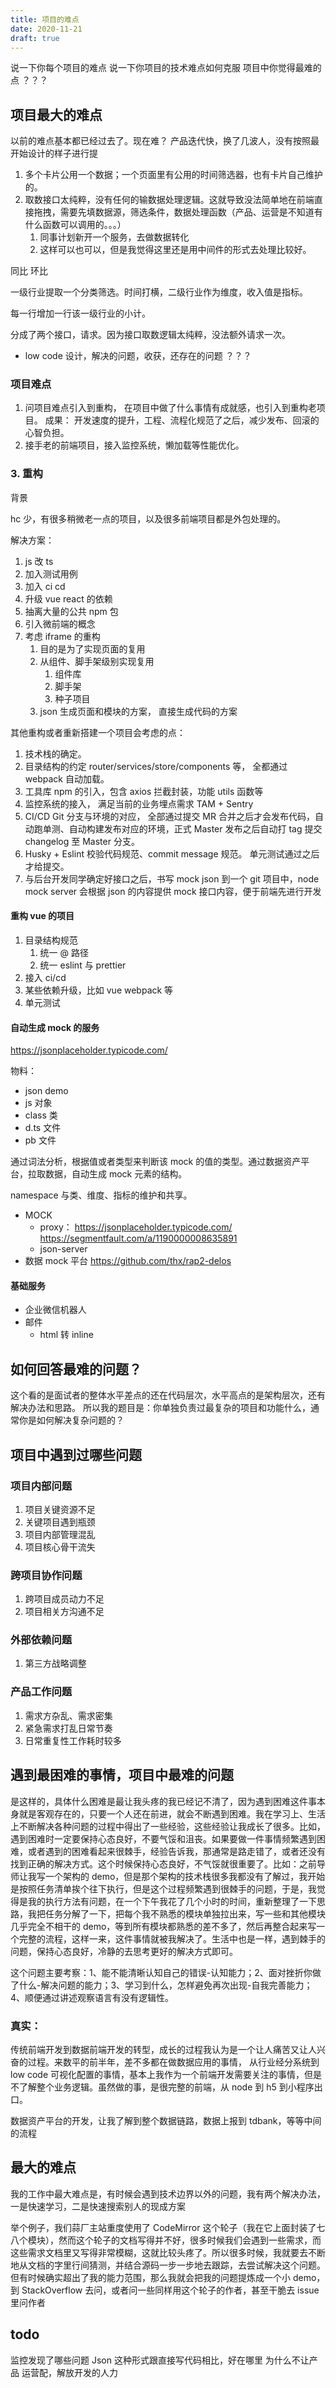 ```yaml
---
title: 项目的难点
date: 2020-11-21
draft: true
---
```


说一下你每个项目的难点
说一下你项目的技术难点如何克服
项目中你觉得最难的点 ？？？

## 项目最大的难点

以前的难点基本都已经过去了。现在难？ 产品迭代快，换了几波人，没有按照最开始设计的样子进行提

1. 多个卡片公用一个数据；一个页面里有公用的时间筛选器，也有卡片自己维护的。
2. 取数接口太纯粹，没有任何的输数据处理逻辑。这就导致没法简单地在前端直接拖拽，需要先填数据源，筛选条件，数据处理函数（产品、运营是不知道有什么函数可以调用的。。。）
   1. 同事计划新开一个服务，去做数据转化
   2. 这样可以也可以，但是我觉得这里还是用中间件的形式去处理比较好。

同比 环比

一级行业提取一个分类筛选。时间打横，二级行业作为维度，收入值是指标。

每一行增加一行该一级行业的小计。

分成了两个接口，请求。因为接口取数逻辑太纯粹，没法额外请求一次。

- low code 设计，解决的问题，收获，还存在的问题 ？？？

### 项目难点

1. 问项目难点引入到重构， 在项目中做了什么事情有成就感，也引入到重构老项目。
   成果： 开发速度的提升，工程、流程化规范了之后，减少发布、回滚的心智负担。
2. 接手老的前端项目，接入监控系统，懒加载等性能优化。

### 3. 重构

背景

hc 少，有很多稍微老一点的项目，以及很多前端项目都是外包处理的。

解决方案：

1. js 改 ts
2. 加入测试用例
3. 加入 ci cd
4. 升级 vue react 的依赖
5. 抽离大量的公共 npm 包
6. 引入微前端的概念
7. 考虑 iframe 的重构
   1. 目的是为了实现页面的复用
   2. 从组件、脚手架级别实现复用
      1. 组件库
      2. 脚手架
      3. 种子项目
   3. json 生成页面和模块的方案， 直接生成代码的方案

其他重构或者重新搭建一个项目会考虑的点：

1. 技术栈的确定。
2. 目录结构的约定 router/services/store/components 等， 全都通过 webpack 自动加载。
3. 工具库 npm 的引入，包含 axios 拦截封装，功能 utils 函数等
4. 监控系统的接入， 满足当前的业务埋点需求 TAM + Sentry
5. CI/CD Git 分支与环境的对应， 全部通过提交 MR 合并之后才会发布代码，自动跑单测、自动构建发布对应的环境，正式 Master 发布之后自动打 tag 提交 changelog 至 Master 分支。
6. Husky + Eslint 校验代码规范、commit message 规范。 单元测试通过之后才给提交。
7. 与后台开发同学确定好接口之后，书写 mock json 到一个 git 项目中，node mock server 会根据 json 的内容提供 mock 接口内容，便于前端先进行开发

#### 重构 vue 的项目

1. 目录结构规范
   1. 统一 @ 路径
   2. 统一 eslint 与 prettier
2. 接入 ci/cd
3. 某些依赖升级，比如 vue webpack 等
4. 单元测试

#### 自动生成 mock 的服务

https://jsonplaceholder.typicode.com/

物料：

- json demo
- js 对象
- class 类
- d.ts 文件
- pb 文件

通过词法分析，根据值或者类型来判断该 mock 的值的类型。通过数据资产平台，拉取数据，自动生成 mock 元素的结构。

namespace 与类、维度、指标的维护和共享。

- MOCK
  - proxy： https://jsonplaceholder.typicode.com/ https://segmentfault.com/a/1190000008635891
  - json-server
- 数据 mock 平台 https://github.com/thx/rap2-delos

#### 基础服务

- 企业微信机器人
- 邮件
  - html 转 inline

## 如何回答最难的问题？

这个看的是面试者的整体水平差点的还在代码层次，水平高点的是架构层次，还有解决办法和思路。
所以我的题目是：你单独负责过最复杂的项目和功能什么，通常你是如何解决复杂问题的？

## 项目中遇到过哪些问题

### 项目内部问题

1. 项目关键资源不足
2. 关键项目遇到瓶颈
3. 项目内部管理混乱
4. 项目核心骨干流失

### 跨项目协作问题

1. 跨项目成员动力不足
2. 项目相关方沟通不足

### 外部依赖问题

1. 第三方战略调整

### 产品工作问题

1. 需求方杂乱、需求密集
2. 紧急需求打乱日常节奏
3. 日常重复性工作耗时较多

## 遇到最困难的事情，项目中最难的问题

是这样的，具体什么困难是最让我头疼的我已经记不清了，因为遇到困难这件事本身就是客观存在的，只要一个人还在前进，就会不断遇到困难。我在学习上、生活上不断解决各种问题的过程中得出了一些经验，这些经验让我成长了很多。比如，遇到困难时一定要保持心态良好，不要气馁和沮丧。如果要做一件事情频繁遇到困难，或者遇到的困难看起来很棘手，经验告诉我，那通常是路走错了，或者还没有找到正确的解决方式。这个时候保持心态良好，不气馁就很重要了。比如：之前导师让我写一个架构的 demo，但是那个架构的技术栈很多我都没有了解过，我开始是按照任务清单挨个往下执行，但是这个过程频繁遇到很棘手的问题，于是，我觉得是我的执行方法有问题，在一个下午我花了几个小时的时间，重新整理了一下思路，我把任务分解了一下，把每个我不熟悉的模块单独拉出来，写一些和其他模块几乎完全不相干的 demo，等到所有模块都熟悉的差不多了，然后再整合起来写一个完整的流程，这样一来，这件事情就被我解决了。生活中也是一样，遇到棘手的问题，保持心态良好，冷静的去思考更好的解决方式即可。

这个问题主要考察：1、能不能清晰认知自己的错误-认知能力；2、面对挫折你做了什么-解决问题的能力；3、学习到什么，怎样避免再次出现-自我完善能力；4、顺便通过讲述观察语言有没有逻辑性。

### 真实：

传统前端开发到数据前端开发的转型，成长的过程我认为是一个让人痛苦又让人兴奋的过程。来数平的前半年，差不多都在做数据应用的事情， 从行业经分系统到 low code 可视化配置的事情，基本上我作为一个前端开发需要关注的事情，但是不了解整个业务逻辑。虽然做的事，是很完整的前端，从 node 到 h5 到小程序出口。

数据资产平台的开发，让我了解到整个数据链路，数据上报到 tdbank，等等中间的流程

## 最大的难点

我的工作中最大难点是，有时候会遇到技术边界以外的问题，我有两个解决办法，一是快速学习，二是快速搜索别人的现成方案

举个例子，我们蒜厂主站重度使用了 CodeMirror 这个轮子（我在它上面封装了七八个模块），然而这个轮子的文档写得并不好，很多时候我们会遇到一些需求，而这些需求文档里又写得非常模糊，这就比较头疼了。所以很多时候，我就要去不断地从文档的字里行间猜测，并结合源码一步一步地去跟踪，去尝试解决这个问题。但有时候确实超出了我的能力范围，那么我就会把我的问题提炼成一个小 demo，到 StackOverflow 去问，或者问一些同样用这个轮子的作者，甚至干脆去 issue 里问作者

## todo

监控发现了哪些问题
Json 这种形式跟直接写代码相比，好在哪里
为什么不让产品 运营配，解放开发的人力
